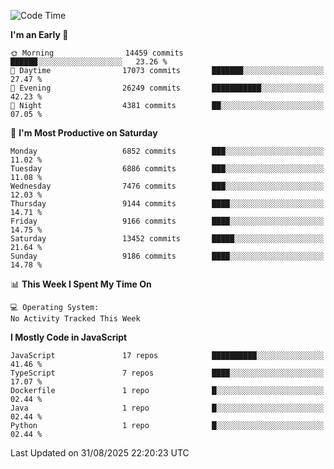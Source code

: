 <!--START_SECTION:waka-->
![Code Time](http://img.shields.io/badge/Code%20Time-3%2C498%20hrs%2059%20mins-blue)

**I'm an Early 🐤** 

```text
🌞 Morning                14459 commits       ██████░░░░░░░░░░░░░░░░░░░   23.26 % 
🌆 Daytime                17073 commits       ███████░░░░░░░░░░░░░░░░░░   27.47 % 
🌃 Evening                26249 commits       ███████████░░░░░░░░░░░░░░   42.23 % 
🌙 Night                  4381 commits        ██░░░░░░░░░░░░░░░░░░░░░░░   07.05 % 
```
📅 **I'm Most Productive on Saturday** 

```text
Monday                   6852 commits        ███░░░░░░░░░░░░░░░░░░░░░░   11.02 % 
Tuesday                  6886 commits        ███░░░░░░░░░░░░░░░░░░░░░░   11.08 % 
Wednesday                7476 commits        ███░░░░░░░░░░░░░░░░░░░░░░   12.03 % 
Thursday                 9144 commits        ████░░░░░░░░░░░░░░░░░░░░░   14.71 % 
Friday                   9166 commits        ████░░░░░░░░░░░░░░░░░░░░░   14.75 % 
Saturday                 13452 commits       █████░░░░░░░░░░░░░░░░░░░░   21.64 % 
Sunday                   9186 commits        ████░░░░░░░░░░░░░░░░░░░░░   14.78 % 
```


📊 **This Week I Spent My Time On** 

```text
💻 Operating System: 
No Activity Tracked This Week
```

**I Mostly Code in JavaScript** 

```text
JavaScript               17 repos            ██████████░░░░░░░░░░░░░░░   41.46 % 
TypeScript               7 repos             ████░░░░░░░░░░░░░░░░░░░░░   17.07 % 
Dockerfile               1 repo              █░░░░░░░░░░░░░░░░░░░░░░░░   02.44 % 
Java                     1 repo              █░░░░░░░░░░░░░░░░░░░░░░░░   02.44 % 
Python                   1 repo              █░░░░░░░░░░░░░░░░░░░░░░░░   02.44 % 
```




 Last Updated on 31/08/2025 22:20:23 UTC
<!--END_SECTION:waka-->

<!--
**likaiqiang/likaiqiang** is a ✨ _special_ ✨ repository because its `README.md` (this file) appears on your GitHub profile.

Here are some ideas to get you started:

- 🔭 I’m currently working on ...
- 🌱 I’m currently learning ...
- 👯 I’m looking to collaborate on ...
- 🤔 I’m looking for help with ...
- 💬 Ask me about ...
- 📫 How to reach me: ...
- 😄 Pronouns: ...
- ⚡ Fun fact: ...
-->
